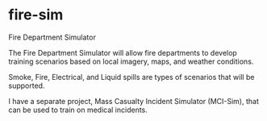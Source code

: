 fire-sim
========

Fire Department Simulator

The Fire Department Simulator will allow fire departments to develop training scenarios based on local imagery, maps, and weather conditions.

Smoke, Fire, Electrical, and Liquid spills are types of scenarios that will be supported.

I have a separate project, Mass Casualty Incident Simulator (MCI-Sim), that can be used to train on medical incidents.